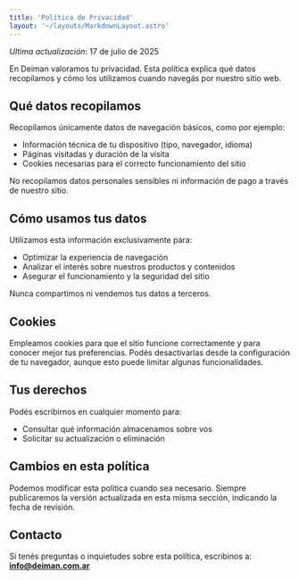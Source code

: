 ```yaml
---
title: 'Política de Privacidad'
layout: '~/layouts/MarkdownLayout.astro'
---
```


_Ultima actualización_: 17 de julio de 2025

En Deiman valoramos tu privacidad. Esta política explica qué datos recopilamos y cómo los utilizamos cuando navegás por nuestro sitio web.

## Qué datos recopilamos

Recopilamos únicamente datos de navegación básicos, como por ejemplo:
- Información técnica de tu dispositivo (tipo, navegador, idioma)
- Páginas visitadas y duración de la visita
- Cookies necesarias para el correcto funcionamiento del sitio

No recopilamos datos personales sensibles ni información de pago a través de nuestro sitio.

## Cómo usamos tus datos

Utilizamos esta información exclusivamente para:
- Optimizar la experiencia de navegación
- Analizar el interés sobre nuestros productos y contenidos
- Asegurar el funcionamiento y la seguridad del sitio

Nunca compartimos ni vendemos tus datos a terceros.

## Cookies

Empleamos cookies para que el sitio funcione correctamente y para conocer mejor tus preferencias. Podés desactivarlas desde la configuración de tu navegador, aunque esto puede limitar algunas funcionalidades.

## Tus derechos

Podés escribirnos en cualquier momento para:
- Consultar qué información almacenamos sobre vos
- Solicitar su actualización o eliminación

## Cambios en esta política

Podemos modificar esta política cuando sea necesario. Siempre publicaremos la versión actualizada en esta misma sección, indicando la fecha de revisión.

## Contacto

Si tenés preguntas o inquietudes sobre esta política, escribinos a:
**info@deiman.com.ar**
